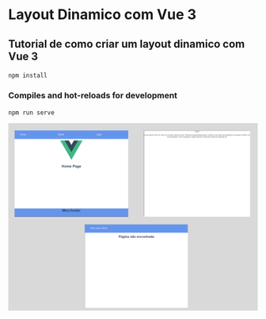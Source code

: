 # Layout Dinamico com Vue 3

## Tutorial de como criar um layout dinamico com Vue 3
```
npm install
```

### Compiles and hot-reloads for development
```
npm run serve
```

<p align="center"> 
    <img src="./layout-dinamico.png" width="600" title="Layout Dinamico">
 </p>
